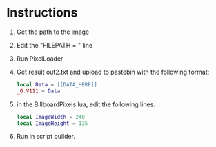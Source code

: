 
# Instructions

1. Get the path to the image

2. Edit the "FILEPATH = " line

3. Run PixelLoader

4. Get result out2.txt and upload to pastebin with the following format:
	```lua
	local Data = [[DATA_HERE]]
	_G.V111 = Data
	```

5. in the BillboardPixels.lua, edit the following lines.
	```lua
	local ImageWidth = 240
	local ImageHeight = 135
	```

6. Run in script builder.
